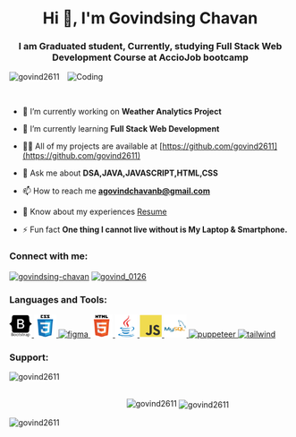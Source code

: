 
<h1 align="center">Hi 👋, I'm Govindsing Chavan</h1>
<h3 align="center">I am Graduated student, Currently, studying Full Stack Web Development Course at AccioJob bootcamp</h3>
<img align="right" alt="Coding" width="400" src="https://media.tenor.com/rePDfDWO3XoAAAAd/hacking.gif">
<p align="left"> <img src="https://komarev.com/ghpvc/?username=govind2611&label=Profile%20views&color=0e75b6&style=flat" alt="govind2611" /> </p>

<p align="left"> <a href="https://twitter.com/" target="blank"><img src="https://img.shields.io/twitter/follow/?logo=twitter&style=for-the-badge" alt="" /></a> </p>

- 🔭 I’m currently working on **Weather Analytics Project**

- 🌱 I’m currently learning **Full Stack Web Development**

- 👨‍💻 All of my projects are available at [https://github.com/govind2611](https://github.com/govind2611)

- 💬 Ask me about **DSA,JAVA,JAVASCRIPT,HTML,CSS**

- 📫 How to reach me **agovindchavanb@gmail.com**

- 📄 Know about my experiences [Resume]([https://drive.google.com/file/d/1ZbtqBtZ6afI5aufOhSzxv_f3RRcxS7-w/view?usp=share_link](https://drive.google.com/file/d/19NrRwDhCpozmj_lzxBadYKn6LNdyfRa1/view?usp=share_link))

- ⚡ Fun fact **One thing I cannot live without is My Laptop & Smartphone.**

<h3 align="left">Connect with me:</h3>
<p align="left">
<a href="https://linkedin.com/in/govindsing-chavan" target="blank"><img align="center" src="https://raw.githubusercontent.com/rahuldkjain/github-profile-readme-generator/master/src/images/icons/Social/linked-in-alt.svg" alt="govindsing-chavan" height="30" width="40" /></a>
<a href="https://instagram.com/govind_0126" target="blank"><img align="center" src="https://raw.githubusercontent.com/rahuldkjain/github-profile-readme-generator/master/src/images/icons/Social/instagram.svg" alt="govind_0126" height="30" width="40" /></a>
</p>

<h3 align="left">Languages and Tools:</h3>
<p align="left"> <a href="https://getbootstrap.com" target="_blank" rel="noreferrer"> <img src="https://raw.githubusercontent.com/devicons/devicon/master/icons/bootstrap/bootstrap-plain-wordmark.svg" alt="bootstrap" width="40" height="40"/> </a> <a href="https://www.w3schools.com/css/" target="_blank" rel="noreferrer"> <img src="https://raw.githubusercontent.com/devicons/devicon/master/icons/css3/css3-original-wordmark.svg" alt="css3" width="40" height="40"/> </a> <a href="https://www.figma.com/" target="_blank" rel="noreferrer"> <img src="https://www.vectorlogo.zone/logos/figma/figma-icon.svg" alt="figma" width="40" height="40"/> </a> <a href="https://www.w3.org/html/" target="_blank" rel="noreferrer"> <img src="https://raw.githubusercontent.com/devicons/devicon/master/icons/html5/html5-original-wordmark.svg" alt="html5" width="40" height="40"/> </a> <a href="https://www.java.com" target="_blank" rel="noreferrer"> <img src="https://raw.githubusercontent.com/devicons/devicon/master/icons/java/java-original.svg" alt="java" width="40" height="40"/> </a> <a href="https://developer.mozilla.org/en-US/docs/Web/JavaScript" target="_blank" rel="noreferrer"> <img src="https://raw.githubusercontent.com/devicons/devicon/master/icons/javascript/javascript-original.svg" alt="javascript" width="40" height="40"/> </a> <a href="https://www.mysql.com/" target="_blank" rel="noreferrer"> <img src="https://raw.githubusercontent.com/devicons/devicon/master/icons/mysql/mysql-original-wordmark.svg" alt="mysql" width="40" height="40"/> </a> <a href="https://github.com/puppeteer/puppeteer" target="_blank" rel="noreferrer"> <img src="https://www.vectorlogo.zone/logos/pptrdev/pptrdev-official.svg" alt="puppeteer" width="40" height="40"/> </a> <a href="https://tailwindcss.com/" target="_blank" rel="noreferrer"> <img src="https://www.vectorlogo.zone/logos/tailwindcss/tailwindcss-icon.svg" alt="tailwind" width="40" height="40"/> </a> </p>

<h3 align="left">Support:</h3>
<p><a href="https://www.buymeacoffee.com/govind2611"> <img align="left" src="https://cdn.buymeacoffee.com/buttons/v2/default-yellow.png" height="50" width="210" alt="govind2611" /></a></p><br><br>

<p><img align="left" src="https://github-readme-stats.vercel.app/api/top-langs?username=govind2611&show_icons=true&locale=en&layout=compact" alt="govind2611" /></p>

<p>&nbsp;<img align="center" src="https://github-readme-stats.vercel.app/api?username=govind2611&show_icons=true&locale=en" alt="govind2611" /></p>

<p><img align="center" src="https://github-readme-streak-stats.herokuapp.com/?user=govind2611&" alt="govind2611" /></p>
